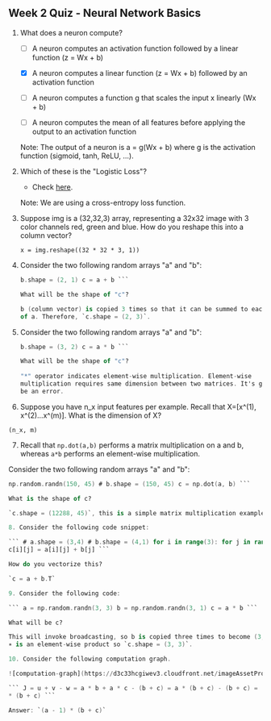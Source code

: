 ## Week 2 Quiz - Neural Network Basics

1. What does a neuron compute?

    - [ ] A neuron computes an activation function followed by a linear function
      (z = Wx + b)

    - [x] A neuron computes a linear function (z = Wx + b) followed by an
      activation function

    - [ ] A neuron computes a function g that scales the input x linearly (Wx +
      b)

    - [ ] A neuron computes the mean of all features before applying the output
      to an activation function

    Note: The output of a neuron is a = g(Wx + b) where g is the activation
    function (sigmoid, tanh, ReLU, ...).
  
2. Which of these is the "Logistic Loss"?

    - Check
      [here](https://en.wikipedia.org/wiki/Cross_entropy#Cross-entropy_error_function_and_logistic_regression).
  
    Note: We are using a cross-entropy loss function.

3. Suppose img is a (32,32,3) array, representing a 32x32 image with 3 color
channels red, green and blue. How do you reshape this into a column vector?

    `x = img.reshape((32 * 32 * 3, 1))`
  
4. Consider the two following random arrays "a" and "b":

    ``` a = np.random.randn(2, 3) # a.shape = (2, 3) b = np.random.randn(2, 1) #
    b.shape = (2, 1) c = a + b ```

    What will be the shape of "c"?

    b (column vector) is copied 3 times so that it can be summed to each column
    of a. Therefore, `c.shape = (2, 3)`.

5. Consider the two following random arrays "a" and "b":

    ``` a = np.random.randn(4, 3) # a.shape = (4, 3) b = np.random.randn(3, 2) #
    b.shape = (3, 2) c = a * b ```

    What will be the shape of "c"?
  
    "*" operator indicates element-wise multiplication. Element-wise
    multiplication requires same dimension between two matrices. It's going to
    be an error.

6. Suppose you have n_x input features per example. Recall that X=[x^(1),
x^(2)...x^(m)]. What is the dimension of X?

  `(n_x, m)`

7. Recall that `np.dot(a,b)` performs a matrix multiplication on a and b,
whereas `a*b` performs an element-wise multiplication.

  Consider the two following random arrays "a" and "b":

  ``` a = np.random.randn(12288, 150) # a.shape = (12288, 150) b =
  np.random.randn(150, 45) # b.shape = (150, 45) c = np.dot(a, b) ```
  
  What is the shape of c?
  
  `c.shape = (12288, 45)`, this is a simple matrix multiplication example.
  
8. Consider the following code snippet:

  ``` # a.shape = (3,4) # b.shape = (4,1) for i in range(3): for j in range(4):
  c[i][j] = a[i][j] + b[j] ```
  
  How do you vectorize this?

  `c = a + b.T`

9. Consider the following code:

  ``` a = np.random.randn(3, 3) b = np.random.randn(3, 1) c = a * b ```
  
  What will be c?
  
  This will invoke broadcasting, so b is copied three times to become (3,3), and
  ∗ is an element-wise product so `c.shape = (3, 3)`.
  
10. Consider the following computation graph.

  ![computation-graph](https://d3c33hcgiwev3.cloudfront.net/imageAssetProxy.v1/CLczrXpHEeeA3RJRlG3Uqg_3c66355aff0ae7db9e27206f188267f0_Screen-Shot-2017-08-05-at-6.30.51-PM.png?expiry=1604707200000&hmac=zKbdyU9q0WX4ElUslFaL8pfkXk7SRQqzLaKnWobWqZg)

  ``` J = u + v - w = a * b + a * c - (b + c) = a * (b + c) - (b + c) = (a - 1)
  * (b + c) ```

  Answer: `(a - 1) * (b + c)`
